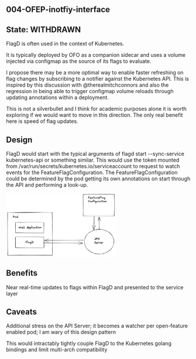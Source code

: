 ## 004-OFEP-inotfiy-interface

## State: WITHDRAWN

FlagD is often used in the context of Kubernetes.

It is typically deployed by OFO as a companion sidecar and uses a volume injected via configmap as the source of its flags to evaluate.

I propose there may be a more optimal way to enable faster refreshing on flag changes by subscribing to a notifier against the Kubernetes API. This is inspired by this discussion with @therealmitchconnors and also the regression in being able to trigger configmap volume reloads through updating annotations within a deployment.

This is not a silverbullet and I think for academic purposes alone it is worth exploring if we would want to move in this direction.
The only real benefit here is speed of flag updates.

## Design

FlagD would start with the typical arguments of flagd start --sync-service kubernetes-api or something similar.
This would use the token mounted from /var/run/secrets/kubernetes.io/serviceaccount to request to watch events for the FeatureFlagConfiguration. The FeatureFlagConfiguration could be determined by the pod getting its own annotations on start through the API and performing a look-up.

<img src="images/004-01.png" width="300">

## Benefits

Near real-time updates to flags within FlagD and presented to the service layer
## Caveats
 
Additional stress on the API Server; it becomes a watcher per open-feature enabled pod; I am wary of this design pattern

This would intractably tightly couple FlagD to the Kubernetes golang bindings and limit multi-arch compatibility